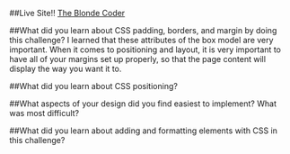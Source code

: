 ##Live Site!!
<a href="mastein109.github.io">The Blonde Coder</a>

##What did you learn about CSS padding, borders, and margin by doing this challenge?
I learned that these attributes of the box model are very important. When it comes to positioning and layout, it is very important to have all of your margins set up properly, so that the page content will display the way you want it to. 

##What did you learn about CSS positioning?


##What aspects of your design did you find easiest to implement? What was most difficult?

##What did you learn about adding and formatting elements with CSS in this challenge?